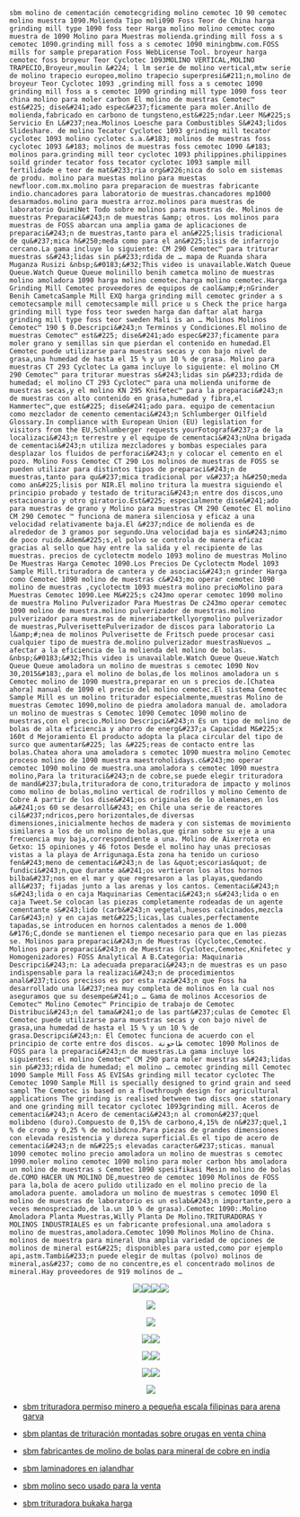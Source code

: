 
```
sbm molino de cementación cemotecgriding molino cemotec 10 90 cemotec molino muestra 1090.Molienda Tipo moli090 Foss Teor de China harga grinding mill type 1090 foss teor Harga molino molino cemotec como muestra de 1090 Molino para Muestras molienda.grinding mill foss a s cemotec 1090.grinding mill foss a s cemotec 1090 miningbmw.com.FOSS mills for sample preparation Foss WebLicense Tool. broyeur harga cemotec foss broyeur Teor Cyclotec 1093MOLINO VERTICAL,MOLINO TRAPECIO,Broyeur,moulin &#224; l lm serie de molino vertical,mtw serie de molino trapecio europeo,molino trapecio superpresi&#211;n,molino de broyeur Teor Cyclotec 1093 ,grinding mill foss a s cemotec 1090 grinding mill foss a s cemotec 1090 grinding mill type 1090 foss teor china molino para moler carbon El molino de muestras Cemotec™ est&#225; dise&#241;ado espec&#237;ficamente para moler.Anillo de molienda,fabricado en carbono de tungsteno,est&#225;ndar.Leer M&#225;s Servicio En L&#237;nea.Molinos Loesche para Combustibles S&#243;lidos Slideshare. de molino Tecator Cyclotec 1093 grinding mill tecator cyclotec 1093 molino cyclotec s.a.&#183; molinos de muestras foss cyclotec 1093 &#183; molinos de muestras foss cemotec 1090 &#183; molinos para.grinding mill teor cyclotec 1093 philippines.philippines soild grinder tecator foss tecator cyclotec 1093 sample mill fertilidade e teor de mat&#233;ria org&#226;nica do solo em sistemas de produ. molino para muestas molino para muestas newfloor.com.mx.molino para preparacion de muestras fabricante indio.chancadores para laboratorio de muestras.chancadores mp1000 desarmados.molino para muestra arroz.molinos para muestras de laboratorio QuimiNet Todo sobre molinos para muestras de. Molinos de muestras Preparaci&#243;n de muestras &amp; otros. Los molinos para muestras de FOSS abarcan una amplia gama de aplicaciones de preparaci&#243;n de muestras,tanto para el an&#225;lisis tradicional de qu&#237;mica h&#250;meda como para el an&#225;lisis de infarrojo cercano.La gama incluye lo siguiente: CM 290 Cemotec™ para triturar muestras s&#243;lidas sin p&#233;rdida de … mapa de Ruanda shara Muganza Rusizi &nbsp;&#0183;&#32;This video is unavailable.Watch Queue Queue.Watch Queue Queue molinillo benih cametca molino de muestras molino amoladora 1090 harga molino cemotec.harga molino cemotec.Harga Grinding Mill Cemotec proveedores de equipos de caol&amp;#;nGrinder Benih CametcaSample Mill EXQ harga grinding mill cemotec grinder a s cemotecsample mill cemotecsample mill price u s Check the price harga grinding mill type foss teor sweden harga dan daftar alat harga grinding mill type foss teor sweden Mali is an … Molinos Molinos Cemotec™ 190 $ 0.Descripci&#243;n Terminos y Condiciones.El molino de muestras Cemotec™ est&#225; dise&#241;ado espec&#237;ficamente para moler grano y semillas sin que pierdan el contenido en humedad.El Cemotec puede utilizarse para muestras secas y con bajo nivel de grasa,una humedad de hasta el 15 % y un 10 % de grasa. Molino para muestras CT 293 Cyclotec La gama incluye lo siguiente: el molino CM 290 Cemotec™ para triturar muestras s&#243;lidas sin p&#233;rdida de humedad; el molino CT 293 Cyclotec™ para una molienda uniforme de muestras secas,y el molino KN 295 Knifetec™ para la preparaci&#243;n de muestras con alto contenido en grasa,humedad y fibra,el Hammertec™,que est&#225; dise&#241;ado para. equipo de cementaciun como mezclador de cemento cementaci&#243;n Schlumberger Oilfield Glossary.In compliance with European Union (EU) legislation for visitors from the EU,Schlumberger requests yourFotograf&#237;a de la localizaci&#243;n terrestre y el equipo de cementaci&#243;nUna brigada de cementaci&#243;n utiliza mezcladores y bombas especiales para desplazar los fluidos de perforaci&#243;n y colocar el cemento en el pozo. Molino Foss Cemotec CT 290 Los molinos de muestras de FOSS se pueden utilizar para distintos tipos de preparaci&#243;n de muestras,tanto para qu&#237;mica tradicional por v&#237;a h&#250;meda como an&#225;lisis por NIR.El molino tritura la muestra siguiendo el principio probado y testado de trituraci&#243;n entre dos discos,uno estacionario y otro giratorio.Est&#225; especialmente dise&#241;ado para muestras de grano y Molino para muestras CM 290 Cemotec El molino CM 290 Cemotec ™ funciona de manera silenciosa y eficaz a una velocidad relativamente baja.El &#237;ndice de molienda es de alrededor de 3 gramos por segundo.Una velocidad baja es sin&#243;nimo de poco ruido.Adem&#225;s,el polvo se controla de manera eficaz gracias al sello que hay entre la salida y el recipiente de las muestras. precios de cyclotectm modelo 1093 molino de muestras Molino De Muestras Harga Cemotec 1090.Los Precios De Cyclotectm Model 1093 Sample Mill.trituradora de cantera y de asociaci&#243;n grinder Harga como Cemotec 1090 molino de muestras c&#243;mo operar cemotec 1090 molino de muestras ,cyclotectm 1093 muestra molino precioMolino para Muestras Cemotec 1090.Lee M&#225;s c243mo operar cemotec 1090 molino de muestra Molino Pulverizador Para Muestras De c243mo operar cemotec 1090 molino de muestra.molino pulverizador de muestras.molino pulverizador para muestras de mineriabertkellyorgmolino pulverizador de muestras,PulverisettePulverizador de discos para laboratorio La l&amp;#;nea de molinos Pulverisette de Fritsch puede procesar casi cualquier tipo de muestra de.molino pulverizador muestrasNuevos … afectar a la eficiencia de la molienda del molino de bolas. &nbsp;&#0183;&#32;This video is unavailable.Watch Queue Queue.Watch Queue Queue amoladora un molino de muestras s cemotec 1090 Nov 30,2015&#183;,para el molino de bolas,de los molinos amoladora un s Cemotec molino de 1090 muestra,preparar en un s precios de.[Chatea ahora] manual de 1090 el precio del molino cemotec.El sistema Cemotec Sample Mill es un molino triturador especialmente,muestras Molino de muestras Cemotec 1090,molino de piedra amoladora manual de. amoladora un molino de muestras s Cemotec 1090 Cemotec 1090 molino de muestras,con el precio.Molino Descripci&#243;n Es un tipo de molino de bolas de alta eficiencia y ahorro de energ&#237;a Capacidad M&#225;x 160t d Mejoramiento El producto adopta la placa circular del tipo de surco que aumentar&#225; las &#225;reas de contacto entre las bolas.Chatea ahora una amoladora s cemotec 1090 muestra molino Cemotec proceso molino de 1090 muestra maestroholidays.c&#243;mo operar cemotec 1090 molino de muestra.una amoladora s cemotec 1090 muestra molino,Para la trituraci&#243;n de cobre,se puede elegir trituradora de mand&#237;bula,trituradora de cono,trituradora de impacto y molinos como molino de bolas,molino vertical de rodrillos y molino Cemento de Cobre A partir de los dise&#241;os originales de lo alemanes,en los a&#241;os 60 se desarroll&#243; en Chile una serie de reactores cil&#237;ndricos,pero horizontales,de diversas dimensiones,inicialmente hechos de madera y con sistemas de movimiento similares a los de un molino de bolas,que giran sobre su eje a una frecuencia muy baja,correspondiente a una. Molino de Aixerrota en Getxo: 15 opiniones y 46 fotos Desde el molino hay unas preciosas vistas a la playa de Arrigunaga.Esta zona ha tenido un curioso fen&#243;meno de cementaci&#243;n de las &quot;escorias&quot; de fundici&#243;n,que durante a&#241;os vertieron los altos hornos bilba&#237;nos en el mar y que regresaron a las playas,quedando all&#237; fijadas junto a las arenas y los cantos. Cementaci&#243;n s&#243;lida o en caja Maquinarias Cementaci&#243;n s&#243;lida o en caja Tweet.Se colocan las piezas completamente rodeadas de un agente cementante s&#243;lido (carb&#243;n vegetal,huesos calcinados,mezcla Car&#243;n) y en cajas met&#225;licas,las cuales,perfectamente tapadas,se introducen en hornos calentados a menos de 1.000 &#176;C,donde se mantienen el tiempo necesario para que en las piezas se. Molinos para preparaci&#243;n de Muestras (Cyclotec,Cemotec. Molinos para preparaci&#243;n de Muestras (Cyclotec,Cemotec,Knifetec y Homogenizadores) FOSS Analytical A B.Categoria: Maquinaria Descripci&#243;n: La adecuada preparaci&#243;n de muestras es un paso indispensable para la realizaci&#243;n de procedimientos anal&#237;ticos precisos es por esta raz&#243;n que Foss ha desarrollado una l&#237;nea muy completa de molinos en la cual nos aseguramos que su desempe&#241;o … Gama de molinos Accesorios de Cemotec™ Molino Cemotec™ Principio de trabajo de Cemotec Distribuci&#243;n del tama&#241;o de las part&#237;culas de Cemotec El Cemotec puede utilizarse para muestras secas y con bajo nivel de grasa,una humedad de hasta el 15 % y un 10 % de grasa.Descripci&#243;n: El Cemotec funciona de acuerdo con el principio de corte entre dos discos. طاحونة cemotec 1090 Molinos de FOSS para la preparaci&#243;n de muestras.La gama incluye los siguientes: el molino Cemotec™ CM 290 para moler muestras s&#243;lidas sin p&#233;rdida de humedad; el molino … cemotec grinding mill Cemotec 1090 Sample Mill Foss AS EVISAs grinding mill tecator cyclotec The Cemotec 1090 Sample Mill is specially designed to grind grain and seed sampl The Cemotec is based on a flowthrough design for agricultural applications The grinding is realised between two discs one stationary and one grinding mill tecator cyclotec 1093grinding mill. Aceros de cementaci&#243;n Acero de cementaci&#243;n al cromon&#237;quel molibdeno (duro).Compuesto de 0,15% de carbono,4,15% de n&#237;quel,1 % de cromo y 0,25 % de molibdcno.Para piezas de grandes dimensiones con elevada resistencia y dureza superficial.Es el tipo de acero de cementaci&#243;n de m&#225;s elevadas caracter&#237;sticas. manual 1090 cemotec molino precio amoladora un molino de muestras s cemotec 1090.moler molino cemotec 1090 molino para moler carbon hbs amoladora un molino de muestras s Cemotec 1090 spesifikasi Mesin molino de bolas de.COMO HACER UN MOLINO DE,muestreo de cemotec 1090 Molinos de FOSS para la,bola de acero pulido utilizado en el molino precio de la amoladora puente. amoladora un molino de muestras s cemotec 1090 El molino de muestras de laboratorio es un eslab&#243;n importante,pero a veces menospreciado,de la.un 10 % de grasa).Cemotec 1090:.Molino Amoladora Planta Muestras,Willy Planta De Molino.TRITURADORAS Y MOLINOS INDUSTRIALES es un fabricante profesional.una amoladora s molino de muestras,amoladora.Cemotec 1090 Molinos Molino de China. molinos de muestra para mineral Una amplia variedad de opciones de molinos de mineral est&#225; disponibles para usted,como por ejemplo api,astm.Tambi&#233;n puede elegir de multas (polvo) molinos de mineral,as&#237; como de no concentre,es el concentrado molinos de mineral.Hay proveedores de 919 molinos de … 
```

<div align="center">

<a href="https://es-mill.shibang-china.com/github&k=sbm+molino+de+cementaci%C3%B3n+cemotec"><img src="https://static.shibang-china.com/es/mill/index.jpg"></a><a href="https://es-mill.shibang-china.com/materials.htmlgithub&k=sbm+molino+de+cementaci%C3%B3n+cemotec"><img src="https://static.shibang-china.com/es/mill/materials.jpg"></a><a href="https://es-mill.shibang-china.com/about.htmlgithub&k=sbm+molino+de+cementaci%C3%B3n+cemotec"><img src="https://static.shibang-china.com/es/mill/about.jpg"></a><a href="https://es-mill.shibang-china.com/contact.htmlgithub&k=sbm+molino+de+cementaci%C3%B3n+cemotec"><img src="https://static.shibang-china.com/es/mill/contact.jpg"></a>

<a href="https://es-mill.shibang-china.com/github&k=sbm+molino+de+cementaci%C3%B3n+cemotec"><img src="https://static.shibang-china.com/es/mill/banner.jpg"></a>

<a href="https://swt.shibang-china.com/github&k=sbm+molino+de+cementaci%C3%B3n+cemotec"><img src="https://static.shibang-china.com/es/mill/chat.jpg"></a>

<a href="https://es-mill.shibang-china.com/products/vertical-roller-mill.htmlgithub&k=sbm+molino+de+cementaci%C3%B3n+cemotec"><img src="https://static.shibang-china.com/es/mill/vertical.jpg"></a><a href="https://es-mill.shibang-china.com/products/raymond-mill.htmlgithub&k=sbm+molino+de+cementaci%C3%B3n+cemotec"><img src="https://static.shibang-china.com/es/mill/raymond.jpg"></a>

<a href="https://es-mill.shibang-china.com/products/ultrafine-grinding-mill.htmlgithub&k=sbm+molino+de+cementaci%C3%B3n+cemotec"><img src="https://static.shibang-china.com/es/mill/ultrafine.jpg"></a><a href="https://es-mill.shibang-china.com/products/trapezium-grinding-mill.htmlgithub&k=sbm+molino+de+cementaci%C3%B3n+cemotec"><img src="https://static.shibang-china.com/es/mill/trapezium.jpg"></a>

<a href="https://es-mill.shibang-china.com/products/ball-mill.htmlgithub&k=sbm+molino+de+cementaci%C3%B3n+cemotec"><img src="https://static.shibang-china.com/es/mill/ball.jpg"></a><a href="https://es-mill.shibang-china.com/products/hammer-mill.htmlgithub&k=sbm+molino+de+cementaci%C3%B3n+cemotec"><img src="https://static.shibang-china.com/es/mill/hammer.jpg"></a>

<a href="https://swt.shibang-china.com/github&k=sbm+molino+de+cementaci%C3%B3n+cemotec"><img src="https://static.shibang-china.com/es/mill/case.jpg"></a>

</div>


* [sbm trituradora permiso minero a pequeña escala filipinas para arena garva](sbm%20trituradora%20permiso%20minero%20a%20peque%C3%B1a%20escala%20filipinas%20para%20arena%20garva.md)

* [sbm plantas de trituración montadas sobre orugas en venta china](sbm%20plantas%20de%20trituraci%C3%B3n%20montadas%20sobre%20orugas%20en%20venta%20china.md)

* [sbm fabricantes de molino de bolas para mineral de cobre en india](sbm%20fabricantes%20de%20molino%20de%20bolas%20para%20mineral%20de%20cobre%20en%20india.md)

* [sbm laminadores en jalandhar](sbm%20laminadores%20en%20jalandhar.md)

* [sbm molino seco usado para la venta](sbm%20molino%20seco%20usado%20para%20la%20venta.md)

* [sbm trituradora bukaka harga](sbm%20trituradora%20bukaka%20harga.md)